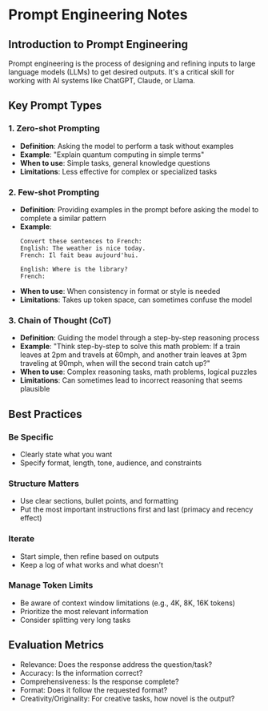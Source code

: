# Prompt Engineering Notes

## Introduction to Prompt Engineering
Prompt engineering is the process of designing and refining inputs to large language models (LLMs) to get desired outputs. It's a critical skill for working with AI systems like ChatGPT, Claude, or Llama.

## Key Prompt Types

### 1. Zero-shot Prompting
- **Definition**: Asking the model to perform a task without examples
- **Example**: "Explain quantum computing in simple terms"
- **When to use**: Simple tasks, general knowledge questions
- **Limitations**: Less effective for complex or specialized tasks

### 2. Few-shot Prompting
- **Definition**: Providing examples in the prompt before asking the model to complete a similar pattern
- **Example**: 
  ```
  Convert these sentences to French:
  English: The weather is nice today.
  French: Il fait beau aujourd'hui.
  
  English: Where is the library?
  French: 
  ```
- **When to use**: When consistency in format or style is needed
- **Limitations**: Takes up token space, can sometimes confuse the model

### 3. Chain of Thought (CoT)
- **Definition**: Guiding the model through a step-by-step reasoning process
- **Example**: "Think step-by-step to solve this math problem: If a train leaves at 2pm and travels at 60mph, and another train leaves at 3pm traveling at 90mph, when will the second train catch up?"
- **When to use**: Complex reasoning tasks, math problems, logical puzzles
- **Limitations**: Can sometimes lead to incorrect reasoning that seems plausible

## Best Practices

### Be Specific
- Clearly state what you want
- Specify format, length, tone, audience, and constraints

### Structure Matters
- Use clear sections, bullet points, and formatting
- Put the most important instructions first and last (primacy and recency effect)

### Iterate
- Start simple, then refine based on outputs
- Keep a log of what works and what doesn't

### Manage Token Limits
- Be aware of context window limitations (e.g., 4K, 8K, 16K tokens)
- Prioritize the most relevant information
- Consider splitting very long tasks

## Evaluation Metrics
- Relevance: Does the response address the question/task?
- Accuracy: Is the information correct?
- Comprehensiveness: Is the response complete?
- Format: Does it follow the requested format?
- Creativity/Originality: For creative tasks, how novel is the output?
